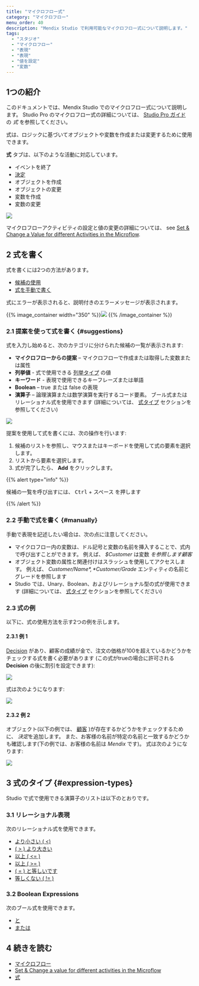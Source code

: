 ```yaml
---
title: "マイクロフロー式"
category: "マイクロフロー"
menu_order: 40
description: "Mendix Studio で利用可能なマイクロフロー式について説明します。"
tags:
  - "スタジオ"
  - "マイクロフロー"
  - "表現"
  - "表現"
  - "値を設定"
  - "変数"
---
```


## 1つの紹介

このドキュメントでは、Mendix Studio でのマイクロフロー式について説明します。 Studio Pro のマイクロフロー式の詳細については、 [Studio Pro ガイド](/refguide8/expressions) の *式* を参照してください。

式は、ロジックに基づいてオブジェクトや変数を作成または変更するために使用できます。

**式** タブは、以下のような活動に対応しています。

*  イベントを終了
*  [決定](microflows-decision)
*  オブジェクトを作成
*  オブジェクトの変更
*  変数を作成
*  変数の変更

![](attachments/microflows-expressions/expression-tab.png)

マイクロフローアクティビティの設定と値の変更の詳細については、 see [Set & Change a Value for different Activities in the Microflow](microflows-setting-and-changing-value).

## 2 式を書く

式を書くには2つの方法があります。

* [候補の使用](#suggestions)
* [式を手動で書く](#manually)

式にエラーが表示されると、説明付きのエラーメッセージが表示されます。

{{% image_container width="350" %}}![](attachments/microflows-expressions/expression-error.png)
{{% /image_container %}}

### 2.1 提案を使って式を書く {#suggestions}

式を入力し始めると、次のカテゴリに分けられた候補の一覧が表示されます:

* **マイクロフローからの提案** – マイクロフローで作成または取得した変数または属性
* **列挙値** - 式で使用できる [列挙タイプ](domain-models-enumeration) の値
* **キーワード** - 表現で使用できるキーフレーズまたは単語
* **Boolean** – true または false の表現
* **演算子** – 論理演算または数学演算を実行するコード要素。 ブール式またはリレーショナル式を使用できます (詳細については、 [式タイプ](#expression-types) セクションを参照してください)

![](attachments/microflows-expressions/expressions-list.png)

提案を使用して式を書くには、次の操作を行います:

1. 候補のリストを参照し、マウスまたはキーボードを使用して式の要素を選択します。
2. リストから要素を選択します。
4. 式が完了したら、 **Add** をクリックします。

{{% alert type="info" %}}

候補の一覧を呼び出すには、 <kbd>Ctrl</kbd> + <kbd>スペース</kbd> を押します

{{% /alert %}}

### 2.2 手動で式を書く {#manually}

手動で表現を記述したい場合は、次の点に注意してください。

* マイクロフロー内の変数は、ドル記号と変数の名前を挿入することで、式内で呼び出すことができます。 例えば、 *$Customer* は変数 *を参照します顧客*
* オブジェクト変数の属性と関連付けはスラッシュを使用してアクセスします。 例えば、 *$Customer/Name*, *$Customer/Grade* エンティティの名前とグレードを参照します
* Studio では、Unary、Boolean、およびリレーショナル型の式が使用できます (詳細については、 [式タイプ](#expression-types) セクションを参照してください)

### 2.3 式の例

以下に、式の使用方法を示す2つの例を示します。

#### 2.3.1 例 1

[Decision](microflows-decision) があり、顧客の成績が金で、注文の価格が100を超えているかどうかをチェックする式を書く必要があります (この式がtrueの場合に許可される **Decision** の後に割引を設定できます):

![](attachments/microflows-expressions/example-decision.png)

式は次のようになります:

![](attachments/microflows-expressions/expression-decision.png)

#### 2.3.2 例 2

オブジェクト(以下の例では、 [顧客](microflows-decision) )が存在するかどうかをチェックするために、 *決定*を追加します。 また、お客様の名前が特定の名前と一致するかどうかも確認します(下の例では、お客様の名前は *Mendix* です)。 式は次のようになります:

![](attachments/microflows-expressions/customer-empty-and-name-example.png)

## 3 式のタイプ {#expression-types}

Studio で式で使用できる演算子のリストは以下のとおりです。

### 3.1 リレーショナル表現

次のリレーショナル式を使用できます。

* [より小さい ( <)](/refguide8/relational-expressions)
* [( > ) より大きい](/refguide8/relational-expressions)
* [以上 ( <= )](/refguide8/relational-expressions)
* [以上 ( >= )](/refguide8/relational-expressions)
* [( = ) と等しいです](/refguide8/relational-expressions)
* [等しくない ( != )](/refguide8/relational-expressions)

### 3.2 Boolean Expressions

次のブール式を使用できます。

* [と](/refguide8/boolean-expressions)
* [または](/refguide8/boolean-expressions)

## 4 続きを読む

* [マイクロフロー](マイクロフロー)
* [Set & Change a value for different activities in the Microflow](microflows-setting-and-changing-value)
* [式](/refguide8/expressions)
